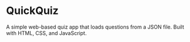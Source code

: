 # QuickQuiz
A simple web-based quiz app that loads questions from a JSON file. Built with HTML, CSS, and JavaScript.
